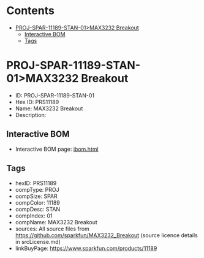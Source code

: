



Contents
========

* [PROJ-SPAR-11189-STAN-01>MAX3232 Breakout](#proj-spar-11189-stan-01max3232-breakout)
	* [Interactive BOM](#interactive-bom)
	* [Tags](#tags)

# PROJ-SPAR-11189-STAN-01>MAX3232 Breakout

- ID: PROJ-SPAR-11189-STAN-01
- Hex ID: PRS11189
- Name: MAX3232 Breakout
- Description: 

## Interactive BOM

- Interactive BOM page: [ibom.html](kicad/bom/ibom.html)

## Tags

- hexID: PRS11189
- oompType: PROJ
- oompSize: SPAR
- oompColor: 11189
- oompDesc: STAN
- oompIndex: 01
- oompName: MAX3232 Breakout
- sources: All source files from https://github.com/sparkfun/MAX3232_Breakout (source licence details in srcLicense.md)
- linkBuyPage: https://www.sparkfun.com/products/11189

